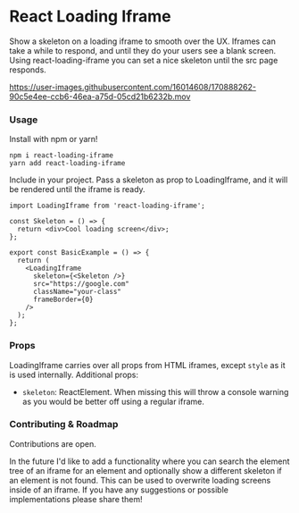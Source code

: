 # React Loading Iframe

Show a skeleton on a loading iframe to smooth over the UX.
Iframes can take a while to respond, and until they do your users see a blank screen.
Using react-loading-iframe you can set a nice skeleton until the src page responds.

https://user-images.githubusercontent.com/16014608/170888262-90c5e4ee-ccb6-46ea-a75d-05cd21b6232b.mov

### Usage

Install with npm or yarn!

```
npm i react-loading-iframe
yarn add react-loading-iframe
```

Include in your project.
Pass a skeleton as prop to LoadingIframe, and it will be rendered until the iframe is ready.

```
import LoadingIframe from 'react-loading-iframe';

const Skeleton = () => {
  return <div>Cool loading screen</div>;
};

export const BasicExample = () => {
  return (
    <LoadingIframe
      skeleton={<Skeleton />}
      src="https://google.com"
      className="your-class"
      frameBorder={0}
    />
  );
};
```

### Props

LoadingIframe carries over all props from HTML iframes, except `style` as it is used internally.
Additional props:

- `skeleton`: ReactElement. When missing this will throw a console warning as you would be better off using a regular iframe.

### Contributing & Roadmap

Contributions are open.

In the future I'd like to add a functionality where you can search the element tree of an iframe for an element and optionally show a different skeleton if an element is not found. This can be used to overwrite loading screens inside of an iframe. If you have any suggestions or possible implementations please share them!
